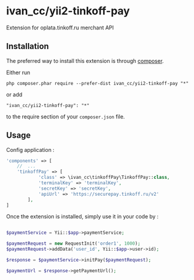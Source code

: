 ivan_cc/yii2-tinkoff-pay
==========================
Extension for oplata.tinkoff.ru merchant API

Installation
------------

The preferred way to install this extension is through [composer](http://getcomposer.org/download/).

Either run

```
php composer.phar require --prefer-dist ivan_cc/yii2-tinkoff-pay "*"
```

or add

```
"ivan_cc/yii2-tinkoff-pay": "*"
```

to the require section of your `composer.json` file.


Usage
-----

Config application :

```php
'components' => [
    //  ...
    'tinkoffPay' => [
            'class' => \ivan_cc\tinkoffPay\TinkoffPay::class,
            'terminalKey' => 'terminalKey',
            'secretKey' => 'secretKey',
            'apiUrl' => 'https://securepay.tinkoff.ru/v2'
        ],
]

```

Once the extension is installed, simply use it in your code by  :

```php

$paymentService = Yii::$app->paymentService;

$paymentRequest = new RequestInit('order1', 1000);
$paymentRequest->addData('user_id', Yii::$app->user->id);

$response = $paymentService->initPay($paymentRequest);

$paymentUrl = $response->getPaymentUrl();

```
